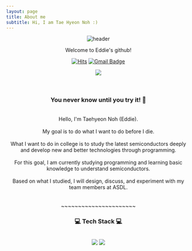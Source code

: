 ```yaml
---
layout: page
title: About me
subtitle: Hi, I am Tae Hyeon Noh :)
---
```

<center>

![header](https://capsule-render.vercel.app/api?type=waving&color=auto&height=300&section=header&&text=Tae%20Hyeon%20Noh%20&fontSize=90&animation=fadeIn&fontAlignY=38&desc=Advanced%20Seiconductor%20Devices%20Lab%20&descAlignY=50&descAlign=68)
<p align='center'> Welcome to Eddie's github! </p>

<center>

[![Hits](https://hits.seeyoufarm.com/api/count/incr/badge.svg?url=https%3A%2F%2Fgithub.com%2FTaeHyeonNOF%2FTaeHyeonNOF.github.io.git&count_bg=%2379C83D&title_bg=%23555555&icon=&icon_color=%23E7E7E7&title=hits&edge_flat=false)](https://hits.seeyoufarm.com)
[![Gmail Badge](https://img.shields.io/badge/Gmail-d14836?style=flat-square&logo=Gmail&logoColor=white&link=mailto:eddienoh@hanyang.ac.kr)](eddienoh@hanyang.ac.kr)

<img src="https://user-images.githubusercontent.com/81228394/132434060-cc853480-890a-4652-a0fd-6389c1f59dd4.png">
<br/><br/>

<div align = "center">
<br/>
<h3> You never know until you try it! 🥳</h3><br/>
Hello, I'm Taehyeon Noh (Eddie).<br/>
<br/>
My goal is to do what I want to do before I die.<br/>
<br/>What I want to do in college is to study the latest semiconductors deeply and develop new and better technologies through programming.<br/>
<br/>For this goal, I am currently studying programming and learning basic knowledge to understand semiconductors.<br/>
<br/>Based on what I studied, I will design, discuss, and experiment with my team members at ASDL.<br/>
<br/><br/>
~~~~~~~~~~~~~~~~~~~~~~

 
<h3>💻 Tech Stack 💻</h3>
 
<br/>
<img src="https://img.shields.io/badge/Python-3776AB?style=flat-square&logo=Python&logoColor=white"/>
<img src="https://img.shields.io/badge/Git-F05032?style=flat-square&logo=Git&logoColor=white"/>
</div>
<br/>
